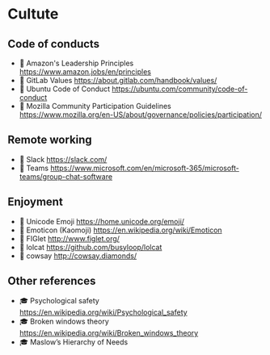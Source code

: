 # Cultute

## Code of conducts

* 📃 Amazon's Leadership Principles <https://www.amazon.jobs/en/principles>
* 📃 GitLab Values <https://about.gitlab.com/handbook/values/>
* 📃 Ubuntu Code of Conduct <https://ubuntu.com/community/code-of-conduct>
* 📃 Mozilla Community Participation Guidelines <https://www.mozilla.org/en-US/about/governance/policies/participation/>

## Remote working

* 🔺 Slack <https://slack.com/>
* 🔺 Teams <https://www.microsoft.com/en/microsoft-365/microsoft-teams/group-chat-software>

## Enjoyment

* 📗 Unicode Emoji <https://home.unicode.org/emoji/>
* 📃 Emoticon (Kaomoji) <https://en.wikipedia.org/wiki/Emoticon>
* 🔷 FIGlet <http://www.figlet.org/>
* 🔷 lolcat <https://github.com/busyloop/lolcat>
* 🔷 cowsay <http://cowsay.diamonds/>

## Other references

* 🎓 Psychological safety <https://en.wikipedia.org/wiki/Psychological_safety>
* 🎓 Broken windows theory <https://en.wikipedia.org/wiki/Broken_windows_theory>
* 🎓 Maslow’s Hierarchy of Needs
